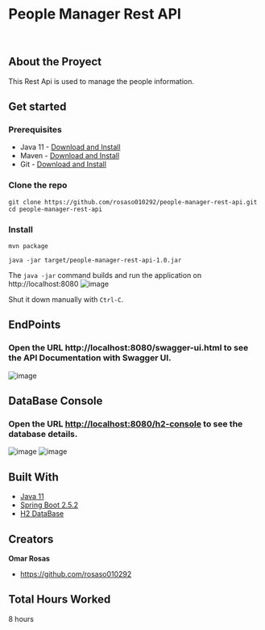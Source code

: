 <p align="center">
  <h1>People Manager Rest API</h1>
</p>
<br />

## About the Proyect

This Rest Api is used to manage the people information.

## Get started

### Prerequisites

* Java 11 - [Download and Install](https://www.oracle.com/mx/java/technologies/javase/jdk11-archive-downloads.html)
* Maven - [Download and Install](https://maven.apache.org/)
* Git - [Download and Install](https://git-scm.com/download/win)

### Clone the repo

```shell
git clone https://github.com/rosaso010292/people-manager-rest-api.git
cd people-manager-rest-api
```

### Install

```shell
mvn package
```
```shell
java -jar target/people-manager-rest-api-1.0.jar
```

The `java -jar` command builds and run the application on http://localhost:8080
![image](https://user-images.githubusercontent.com/15036089/183514166-a7617175-2b13-4fc9-aeac-8b4ebba9fd53.png)

Shut it down manually with `Ctrl-C`.

## EndPoints

### Open the URL http://localhost:8080/swagger-ui.html to see the API Documentation with Swagger UI.
![image](https://user-images.githubusercontent.com/15036089/183514483-9c96b490-a2ca-448b-9335-f9681d6250b5.png)

## DataBase Console

### Open the URL [http://localhost:8080/h2-console](http://localhost:8080/h2-console) to see the database details.
![image](https://user-images.githubusercontent.com/15036089/183514738-47cf63a2-8677-4119-b44e-216139e783ce.png)
![image](https://user-images.githubusercontent.com/15036089/183514827-94b1f01d-7324-4e52-aa63-6eaf3a078f35.png)


## Built With

* [Java 11](https://www.oracle.com/mx/java/technologies/javase/jdk11-archive-downloads.html)
* [Spring Boot 2.5.2](https://mvnrepository.com/artifact/org.springframework.boot/spring-boot/2.5.2)
* [H2 DataBase]([https://dev.mysql.com/blog-archive/mysql-connector-odbc-8-0-18/](https://www.h2database.com/html/main.html))

## Creators

**Omar Rosas**

- <https://github.com/rosaso010292>

## Total Hours Worked

8 hours



